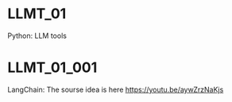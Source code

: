 # LLMT_01
Python: LLM tools

# LLMT_01_001
LangChain: The sourse idea is here https://youtu.be/aywZrzNaKjs 